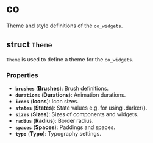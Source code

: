 <!--
SPDX-FileCopyrightText: 2022 Florian Blasius <co_sl@tutanota.com>
SPDX-License-Identifier: MIT
-->

# co

Theme and style definitions of the `co_widgets`.

## struct `Theme`

`Theme` is used to define a theme for the  `co_widgets`.

### Properties

* **`brushes`** (**Brushes**): Brush definitions.
* **`durations`** (**Durations**): Animation durations.
* **`icons`** (**Icons**): Icon sizes.
* **`states`** (**States**): State values e.g. for using .darker().
* **`sizes`** (**Sizes**): Sizes of components and widgets.
* **`radius`** (**Radius**): Border radius.
* **`spaces`** (**Spaces**): Paddings and spaces.
* **`typo`** (**Typo**): Typography settings.